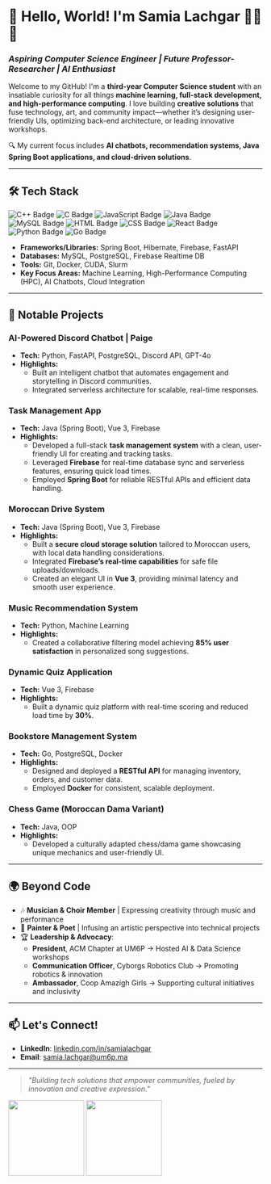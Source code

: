 # 🌟 Hello, World! I'm **Samia Lachgar** 👩‍💻🎶
### *Aspiring Computer Science Engineer | Future Professor-Researcher | AI Enthusiast*

Welcome to my GitHub! I'm a **third-year Computer Science student** with an insatiable curiosity for all things **machine learning, full-stack development, and high-performance computing**. I love building **creative solutions** that fuse technology, art, and community impact—whether it’s designing user-friendly UIs, optimizing back-end architecture, or leading innovative workshops.

🔍 My current focus includes **AI chatbots, recommendation systems, Java Spring Boot applications, and cloud-driven solutions**.

---



## 🛠️ Tech Stack
![C++ Badge](https://img.shields.io/badge/-C%2B%2B-00599C?style=flat&logo=c%2B%2B&logoColor=white)
![C Badge](https://img.shields.io/badge/-C-A8B9CC?style=flat&logo=c&logoColor=white)
![JavaScript Badge](https://img.shields.io/badge/-JavaScript-ead41c?style=flat&logo=javascript&logoColor=black)
![Java Badge](https://img.shields.io/badge/-Java-007396?style=flat&logo=java&logoColor=white)
![MySQL Badge](https://img.shields.io/badge/-MySQL-4479A1?style=flat&logo=mysql&logoColor=white)
![HTML Badge](https://img.shields.io/badge/-HTML5-E34F26?style=flat&logo=html5&logoColor=white)
![CSS Badge](https://img.shields.io/badge/-CSS3-1572B6?style=flat&logo=css3&logoColor=white)
![React Badge](https://img.shields.io/badge/-React-61dafb?style=flat&logo=react&logoColor=black)
![Python Badge](https://img.shields.io/badge/-Python-3776ab?style=flat&logo=python&logoColor=white)
![Go Badge](https://img.shields.io/badge/-Go-00ADD8?style=flat&logo=go&logoColor=white)

- **Frameworks/Libraries:** Spring Boot, Hibernate, Firebase, FastAPI  
- **Databases:** MySQL, PostgreSQL, Firebase Realtime DB  
- **Tools:** Git, Docker, CUDA, Slurm  
- **Key Focus Areas:** Machine Learning, High-Performance Computing (HPC), AI Chatbots, Cloud Integration  

---

## 🚀 Notable Projects

### AI-Powered Discord Chatbot | Paige
- **Tech:** Python, FastAPI, PostgreSQL, Discord API, GPT-4o  
- **Highlights:**
  - Built an intelligent chatbot that automates engagement and storytelling in Discord communities.
  - Integrated serverless architecture for scalable, real-time responses.

### Task Management App
- **Tech:** Java (Spring Boot), Vue 3, Firebase  
- **Highlights:**  
  - Developed a full-stack **task management system** with a clean, user-friendly UI for creating and tracking tasks.  
  - Leveraged **Firebase** for real-time database sync and serverless features, ensuring quick load times.  
  - Employed **Spring Boot** for reliable RESTful APIs and efficient data handling.

### Moroccan Drive System
- **Tech:** Java (Spring Boot), Vue 3, Firebase  
- **Highlights:**
  - Built a **secure cloud storage solution** tailored to Moroccan users, with local data handling considerations.
  - Integrated **Firebase’s real-time capabilities** for safe file uploads/downloads.
  - Created an elegant UI in **Vue 3**, providing minimal latency and smooth user experience.

### Music Recommendation System
- **Tech:** Python, Machine Learning  
- **Highlights:**
  - Created a collaborative filtering model achieving **85% user satisfaction** in personalized song suggestions.

### Dynamic Quiz Application
- **Tech:** Vue 3, Firebase  
- **Highlights:**
  - Built a dynamic quiz platform with real-time scoring and reduced load time by **30%**.

### Bookstore Management System
- **Tech:** Go, PostgreSQL, Docker  
- **Highlights:**
  - Designed and deployed a **RESTful API** for managing inventory, orders, and customer data.
  - Employed **Docker** for consistent, scalable deployment.

### Chess Game (Moroccan Dama Variant)
- **Tech:** Java, OOP  
- **Highlights:**
  - Developed a culturally adapted chess/dama game showcasing unique mechanics and user-friendly UI.

---

## 🌍 Beyond Code
- 🎶 **Musician & Choir Member** | Expressing creativity through music and performance  
- 🎨 **Painter & Poet** | Infusing an artistic perspective into technical projects  
- 🏆 **Leadership & Advocacy**:  
  - **President**, ACM Chapter at UM6P → Hosted AI & Data Science workshops  
  - **Communication Officer**, Cyborgs Robotics Club → Promoting robotics & innovation  
  - **Ambassador**, Coop Amazigh Girls → Supporting cultural initiatives and inclusivity  

---

## 📫 Let's Connect!
- **LinkedIn**: [linkedin.com/in/samialachgar](https://linkedin.com/in/samialachgar)  
- **Email**: samia.lachgar@um6p.ma  

---

> *"Building tech solutions that empower communities, fueled by innovation and creative expression."*


<div align="left">
<a>
  <img src="https://github-readme-stats.vercel.app/api?username=lachgarsamia&theme=tokyonight&show_icons=true" height=150 />
</a>
<a>
  <img src="https://github-readme-stats.vercel.app/api/top-langs/?username=lachgarsamia&langs_count=5&theme=tokyonight" height=150 />
</a>
<br>

</div>
</div>
